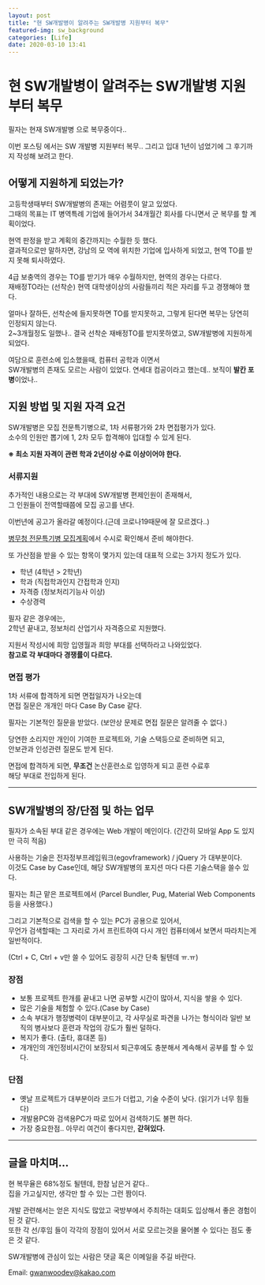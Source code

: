 ```yaml
---
layout: post
title: "현 SW개발병이 알려주는 SW개발병 지원부터 복무"
featured-img: sw_background
categories: [Life]
date: 2020-03-10 13:41
---
```


# 현 SW개발병이 알려주는 SW개발병 지원부터 복무

필자는 현재 SW개발병 으로 복무중이다..

이번 포스팅 에서는 SW 개발병 지원부터 복무.. 그리고 입대 1년이 넘었기에 그 후기까지 작성해 보려고 한다.

## 어떻게 지원하게 되었는가?

고등학생때부터 SW개발병의 존재는 어렴풋이 알고 있었다.
<br>
그때의 목표는 IT 병역특례 기업에 들어가서 34개월간 회사를 다니면서 군 복무를 할 계획이었다. 

현역 판정을 받고 계획의 중간까지는 수월한 듯 했다.
<br>
결과적으로만 말하자면,
강남의 모 역에 위치한 기업에 입사하게 되었고, 현역 TO를 받지 못해 퇴사하였다.

4급 보충역의 경우는 TO를 받기가 매우 수월하지만, 현역의 경우는 다르다.
<br>
재배정TO라는 (선착순) 현역 대학생이상의 사람들끼리 적은 자리를 두고 경쟁해야 했다.

얼마나 잘하든, 선착순에 들지못하면 TO를 받지못하고, 그렇게 된다면 복무는 당연히 인정되지 않는다.
<br>
2~3개월정도 일했나.. 결국 선착순 재배정TO를 받지못하였고, SW개발병에 지원하게 되었다.

여담으로 훈련소에 입소했을때, 컴퓨터 공학과 이면서 
<br>
SW개발병의 존재도 모르는 사람이 있었다. 연세대 컴공이라고 했는데.. 보직이 <b>발칸 포병</b>이었나..


## 지원 방법 및 지원 자격 요건

SW개발병은 모집 전문특기병으로, 1차 서류평가와 2차 면접평가가 있다.
<br>
소수의 인원만 뽑기에 1, 2차 모두 합격해야 입대할 수 있게 된다.

<b>※ 최소 지원 자격이 관련 학과 2년이상 수료 이상이어야 한다.</b>

### 서류지원

추가적인 내용으로는 각 부대에 SW개발병 편제인원이 존재해서,
<br>
그 인원들이 전역할때쯤에 모집 공고를 낸다.

이번년에 공고가 올라갈 예정이다.(근데 코로나19때문에 잘 모르겠다..)

[병무청 전문특기병 모집계획](http://www.mma.go.kr/contents.do?mc=mma0000743)에서 수시로 확인해서 준비 해야한다.

또 가산점을 받을 수 있는 항목이 몇가지 있는데 대표적 으로는 3가지 정도가 있다.

* 학년 (4학년 > 2학년)
* 학과 (직접학과인지 간접학과 인지)
* 자격증 (정보처리기능사 이상)
* 수상경력

필자 같은 경우에는, 
<br>
2학년 끝내고, 정보처리 산업기사 자격증으로 지원했다.

지원서 작성시에 희망 입영월과 희망 부대를 선택하라고 나와있었다.
<br>
<b>참고로 각 부대마다 경쟁률이 다르다.</b>

### 면접 평가

1차 서류에 합격하게 되면 면접일자가 나오는데 
<br>
면접 질문은 개개인 마다 Case By Case 같다.

필자는 기본적인 질문을 받았다. (보안상 문제로 면접 질문은 알려줄 수 없다.)

당연한 소리지만 개인이 기여한 프로젝트와, 기술 스택등으로 준비하면 되고,
<br>
안보관과 인성관련 질문도 받게 된다.

면접에 합격하게 되면, <b>무조건</b> 논산훈련소로 입영하게 되고 훈련 수료후
<br>
해당 부대로 전입하게 된다.

***

## SW개발병의 장/단점 및 하는 업무

필자가 소속된 부대 같은 경우에는 Web 개발이 메인이다. (간간히 모바일 App 도 있지만 극히 적음)

사용하는 기술은 전자정부프레임워크(egovframework) / jQuery 가 대부분이다.
<br>
이것도 Case by Case인데, 해당 SW개발병의 포지션 마다 다른 기술스택을 쓸수 있다.

필자는 최근 맡은 프로젝트에서 (Parcel Bundler, Pug, Material Web Components 등을 사용했다.)

그리고 기본적으로 검색을 할 수 있는 PC가 공용으로 있어서,
<br>
무언가 검색할때는 그 자리로 가서 프린트하여 다시 개인 컴퓨터에서 보면서 따라치는게 일반적이다.

(Ctrl + C, Ctrl + v만 쓸 수 있어도 굉장히 시간 단축 될텐데 ㅠ.ㅠ)

### 장점 

* 보통 프로젝트 한개를 끝내고 나면 공부할 시간이 많아서, 지식을 쌓을 수 있다.
* 많은 기술을 체험할 수 있다.(Case by Case)
* 소속 부대가 행정병력이 대부분이고, 각 사무실로 파견을 나가는 형식이라 일반 보직의 병사보다 훈련과 작업의 강도가 훨씬 덜하다.
* 복지가 좋다. (출타, 휴대폰 등)
* 개개인의 개인정비시간이 보장되서 퇴근후에도 충분해서 계속해서 공부를 할 수 있다.

### 단점

* 옛날 프로젝트가 대부분이라 코드가 더럽고, 기술 수준이 낮다. (읽기가 너무 힘들다)
* 개발용PC와 검색용PC가 따로 있어서 검색하기도 불편 하다.
* 가장 중요한점.. 아무리 여건이 좋다지만, <b>갇혀있다.</b>

***

## 글을 마치며...

현 복무율은 68%정도 될텐데, 한참 남은거 같다..
<br>
집을 가고싶지만, 생각만 할 수 있는 그런 짬이다.

개발 관련해서는 얻은 지식도 많았고 국방부에서 주최하는 대회도 입상해서 좋은 경험이 된 것 같다.
<br>
또한 각 선/후임 들이 각각의 장점이 있어서 서로 모르는것을 물어볼 수 있다는 점도 좋은 것 같다.

SW개발병에 관심이 있는 사람은 댓글 혹은 이메일을 주길 바란다.

Email: gwanwoodev@kakao.com